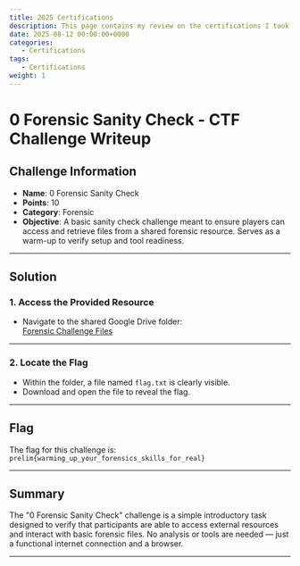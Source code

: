 ```yaml
---
title: 2025 Certifications
description: This page contains my review on the certifications I took this year, including CMPen (iOS & Android), Pentest+, CRTA, PT1 and CPTS.
date: 2025-08-12 00:00:00+0000
categories:
   - Certifications
tags:
   - Certifications
weight: 1     
---
```

# 0 Forensic Sanity Check - CTF Challenge Writeup

## Challenge Information
- **Name**: 0 Forensic Sanity Check  
- **Points**: 10  
- **Category**: Forensic  
- **Objective**: A basic sanity check challenge meant to ensure players can access and retrieve files from a shared forensic resource. Serves as a warm-up to verify setup and tool readiness.

---

## Solution

### 1. **Access the Provided Resource**
- Navigate to the shared Google Drive folder:  
  [Forensic Challenge Files](https://drive.google.com/drive/folders/1WVtgX9iRCgv20AhcITdq_s3F9kF64MKw?usp=sharing)

---

### 2. **Locate the Flag**
- Within the folder, a file named `flag.txt` is clearly visible.
- Download and open the file to reveal the flag.

---

## Flag
The flag for this challenge is:  
`prelim{warming_up_your_forensics_skills_for_real}`

---

## Summary
The "0 Forensic Sanity Check" challenge is a simple introductory task designed to verify that participants are able to access external resources and interact with basic forensic files. No analysis or tools are needed — just a functional internet connection and a browser.

---

